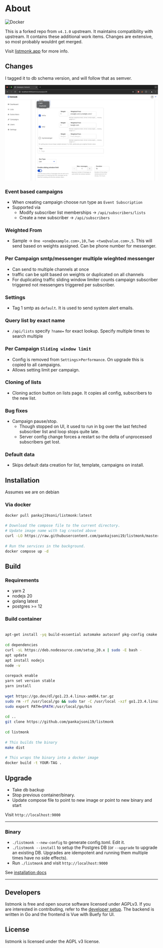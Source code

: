 # About

![Docker](https://github.com/pankajsoni19/listmonk/actions/workflows/build.yml/badge.svg)

This is a forked repo from `v4.1.0` upstream. It maintains compatibility with upstream. It contains these additional work items. Changes are extensive, so most probably wouldnt get merged.

Visit [listmonk.app](https://listmonk.app) for more info.

## Changes

I tagged it to db schema version, and will follow that as semver.

![alt text](.github/images/shot1.png)

### Event based campaigns

- When creating campaign choose run type as `Event Subscription`
- Supported via
  - Modify subscriber list memberships -> `/api/subscribers/lists`
  - Create a new subscriber -> `/api/subscribers`

### Weighted From

- Sample -> `One <one@example.com>,10,Two <two@value.com>,5`. This will send based on weights assigned. Can be phone number for messenger.

### Per Campaign smtp/messenger multiple wieghted messenger

- Can send to multiple channels at once
- traffic can be split based on weights or duplicated on all channels
- For duplicating traffic sliding window limiter counts campaign subscriber triggered not messengers triggered per subscriber.

### Settings

- Tag 1 smtp as `default`. It is used to send system alert emails.

### Query list by exact name

- `/api/lists` specify `?name=` for exact lookup. Specify multiple times to search multiple

### Per Campaign `Sliding window limit`

- Config is removed from `Settings`>`Performance`. On upgrade this is copied to all campaigns.
- Allows setting limit per campaign.

### Cloning of lists

- Cloning action button on lists page. It copies all config, subscribers to the new list.

### Bug fixes

- Campaign pause/stop.
  - Though stopped on UI, it used to run in bg over the last fetched subscriber list and loop stops quite late.
  - Server config change forces a restart so the delta of unprocessed subscribers get lost.

### Default data

- Skips default data creation for list, template, campaigns on install.

## Installation

Assumes we are on debian

### Via docker

```bash
docker pull pankaj19soni/listmonk:latest

# Download the compose file to the current directory.
# Update image name with tag created above
curl -LO https://raw.githubusercontent.com/pankajsoni19/listmonk/master/docker-compose.yml

# Run the services in the background.
docker compose up -d
```

## Build

### Requirements

- yarn 2
- nodejs 20
- golang latest
- postgres >= 12

### Build container

```bash

apt-get install -yq build-essential automake autoconf pkg-config cmake libssl-dev git git-lfs

cd dependencies
curl -sL https://deb.nodesource.com/setup_20.x | sudo -E bash -
apt update
apt install nodejs
node -v

corepack enable
yarn set version stable
yarn install

wget https://go.dev/dl/go1.23.4.linux-amd64.tar.gz
sudo rm -rf /usr/local/go && sudo tar -C /usr/local -xzf go1.23.4.linux-amd64.tar.gz
sudo export PATH=$PATH:/usr/local/go/bin

cd ..
git clone https://github.com/pankajsoni19/listmonk

cd listmonk

# This builds the binary
make dist

# This wraps the binary into a docker image
docker build -t YOUR-TAG .
```

## Upgrade

- Take db backup
- Stop previous container/binary.
- Update compose file to point to new image or point to new binary and start

Visit `http://localhost:9000`

---

### Binary

- `./listmonk --new-config` to generate config.toml. Edit it.
- `./listmonk --install` to setup the Postgres DB (or `--upgrade` to upgrade an existing DB. Upgrades are idempotent and running them multiple times have no side effects).
- Run `./listmonk` and visit `http://localhost:9000`

See [installation docs](https://listmonk.app/docs/installation)

---

## Developers

listmonk is free and open source software licensed under AGPLv3. If you are interested in contributing, refer to the [developer setup](https://listmonk.app/docs/developer-setup). The backend is written in Go and the frontend is Vue with Buefy for UI.

## License

listmonk is licensed under the AGPL v3 license.
